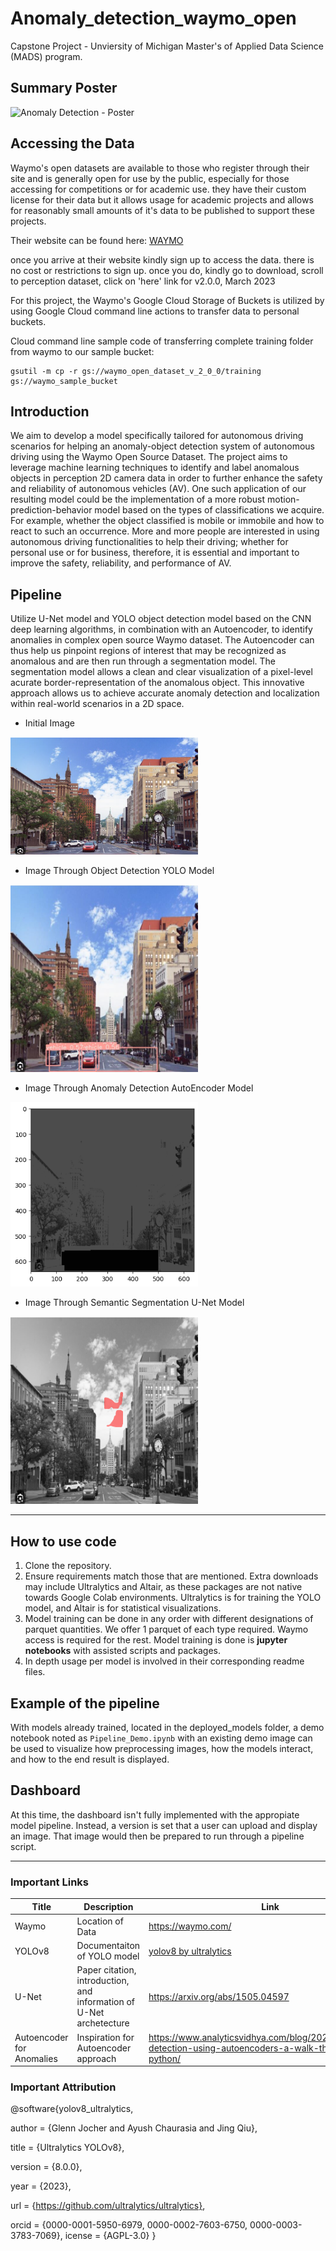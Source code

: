 # Anomaly_detection_waymo_open
Capstone Project - Unviersity of Michigan Master's of Applied Data Science (MADS) program. 



## Summary Poster

![Anomaly Detection - Poster](https://github.com/nixu0617/Way-Anomaly-Detection_DL/assets/145882602/b05e9c3d-9118-4273-b711-f13e6a2b9b9f)




## Accessing the Data
Waymo's open datasets are available to those who register through their site and is generally open for use by the public, especially for those accessing for competitions or for academic use. they have their custom license for their data but it allows usage for academic projects and allows for reasonably small amounts of it's  data  to be published to support these projects.

Their website can be found here: [WAYMO](https://waymo.com/open/)

once you arrive at their website kindly sign up to access the data. there is no cost or restrictions to sign up. once you do, kindly go to download, scroll to perception dataset, click on 'here' link for v2.0.0, March 2023

For this project, the Waymo's Google Cloud Storage of Buckets is utilized by using Google Cloud command line actions to transfer data to personal buckets.

Cloud command line sample code of transferring complete training folder from waymo to our sample bucket:
```
gsutil -m cp -r gs://waymo_open_dataset_v_2_0_0/training gs://waymo_sample_bucket
```

## Introduction
We aim to develop a model specifically tailored for autonomous driving scenarios for helping an anomaly-object detection system of autonomous driving using the Waymo Open Source Dataset. The project aims to leverage machine learning techniques to identify and label anomalous objects in perception 2D camera data in order to further enhance the safety and reliability of autonomous vehicles (AV). One such application of our resulting model could be the implementation of a more robust motion-prediction-behavior model based on the types of classifications we acquire. For example, whether the object classified is mobile or immobile and how to react to such an occurrence. More and more people are interested in using autonomous driving functionalities to help their driving; whether for personal use or for business, therefore, it is essential and important to improve the safety, reliability, and performance of AV.

## Pipeline
Utilize U-Net model and YOLO object detection model based on the CNN deep learning algorithms, in combination with an Autoencoder, to identify anomalies in complex open source Waymo dataset. The Autoencoder can thus help us pinpoint regions of interest that may be recognized as anomalous and are then run through a segmentation model. The segmentation model allows a clean and clear visualization of a pixel-level acurate border-representation of the anomalous object. This innovative approach allows us to achieve accurate anomaly detection and localization within real-world scenarios in a 2D space.

- Initial Image
<img src="/Reference_Images/test.jpg" width="300">

- Image Through Object Detection YOLO Model
<img src="/Reference_Images/download.png" width="300">

- Image Through Anomaly Detection AutoEncoder Model
<img src="/Reference_Images/download (1).png" width="300">

- Image Through Semantic Segmentation U-Net Model
<img src="/Reference_Images/seg.png" width="300">

---------------------------
## How to use code
1. Clone the repository.
2. Ensure requirements match those that are mentioned. Extra downloads may include Ultralytics and Altair, as these packages are not native towards Google Colab environments. Ultralytics is for training the YOLO model, and Altair is for statistical visualizations.
3. Model training can be done in any order with different designations of parquet quantities. We offer 1 parquet of each type required. Waymo access is required for the rest. Model training is done is **jupyter notebooks** with assisted scripts and packages. 
4. In depth usage per model is involved in their corresponding readme files.

## Example of the pipeline
With models already trained, located in the deployed_models folder, a demo notebook noted as ```Pipeline_Demo.ipynb``` with an existing demo image can be used to visualize how preprocessing images, how the models interact, and how to the end result is displayed.

## Dashboard
At this time, the dashboard isn't fully implemented with the appropiate model pipeline. Instead, a version is set that a user can upload and display an image. That image would then be prepared to run through a pipeline script. 

-------------------------------------------------------------------------------------------------------------------

### Important Links

| Title | Description | Link |
|-------|-------------|--------|
| Waymo | Location of Data | https://waymo.com/ | 
| YOLOv8 | Documentaiton of YOLO model | [yolov8 by ultralytics](https://docs.ultralytics.com/models/yolov8/) |
| U-Net | Paper citation, introduction, and information of U-Net archetecture | https://arxiv.org/abs/1505.04597 |
| Autoencoder for Anomalies | Inspiration for Autoencoder approach | https://www.analyticsvidhya.com/blog/2021/05/anomaly-detection-using-autoencoders-a-walk-through-in-python/ |

### Important Attribution

@software{yolov8_ultralytics,

author = {Glenn Jocher and Ayush Chaurasia and Jing Qiu},

title = {Ultralytics YOLOv8},

version = {8.0.0},

year = {2023},

url = {https://github.com/ultralytics/ultralytics},

orcid = {0000-0001-5950-6979, 0000-0002-7603-6750, 0000-0003-3783-7069},
icense = {AGPL-3.0}
}

